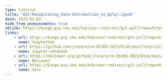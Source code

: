 ```yaml
---
type: tutorial
title: '022-Manipulating_data-Introduction_to_dplyr.ipynb'
date: 2023-02-02
hide_from_announcments: true
nblink: https://bunge.psy.cmu.edu/hub/user-redirect/git-pull?repo=https%3A%2F%2Fgithub.com%2Fjrasero%2Fcm-85309-2023&urlpath=tree%2Fcm-85309-2023%2Ftutorials%2Fweek-2%2F022-Manipulating_data-Introduction_to_dplyr.ipynb&branch=main
links:
    - url: https://bunge.psy.cmu.edu/hub/user-redirect/git-pull?repo=https%3A%2F%2Fgithub.com%2Fjrasero%2Fcm-85309-2023&urlpath=tree%2Fcm-85309-2023%2Ftutorials%2Fweek-2%2F022-Manipulating_data-Introduction_to_dplyr.ipynb&branch=main
      name: JupyterHub
    - url: https://github.com/jrasero/cm-85309-2023/blob/main/tutorials/week-2/022-Manipulating_data-Introduction_to_dplyr.ipynb
      name: Jupyter-notebook
    - url: https://nbviewer.org/github/jrasero/cm-85309-2023/blob/main/tutorials/week-2/022-Manipulating_data-Introduction_to_dplyr.ipynb
      name: Nbviewer      
    - url: https://bunge.psy.cmu.edu/hub/user-redirect/git-pull?repo=https%3A%2F%2Fgithub.com%2Fjrasero%2Fcm-85309-2023&urlpath=tree%2Fcm-85309-2023%2Ftutorials%2Fweek-2%2F022-Manipulating_data-Introduction_to_dplyr_w_sols.ipynb&branch=main
      name: Sols
---
```


